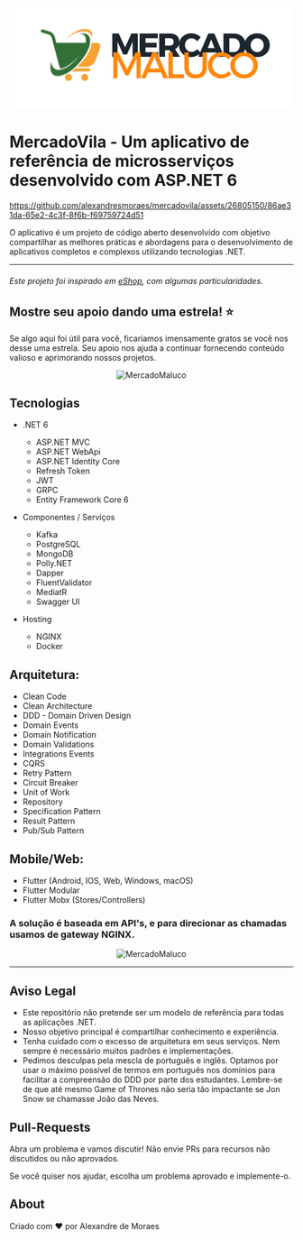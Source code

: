 <p align="center">
    <img alt="logo" src="https://github.com/alexandresmoraes/mercadovila/blob/master/assets/logo.png?raw=true" />    
</p>

# MercadoVila - Um aplicativo de referência de microsserviços desenvolvido com ASP.NET 6


https://github.com/alexandresmoraes/mercadovila/assets/26805150/86ae31da-65e2-4c3f-8f6b-f69759724d51


O aplicativo é um projeto de código aberto desenvolvido com objetivo compartilhar as melhores práticas e abordagens para o desenvolvimento de aplicativos completos e complexos utilizando tecnologias .NET.

---

###### Este projeto foi inspirado em [eShop](https://github.com/dotnet/eShop), com algumas particularidades.

## Mostre seu apoio dando uma estrela! :star:

Se algo aqui foi útil para você, ficaríamos imensamente gratos se você nos desse uma estrela. Seu apoio nos ajuda a continuar fornecendo conteúdo valioso e aprimorando nossos projetos.

<p align="center">
    <img alt="MercadoMaluco" src="https://github.com/alexandresmoraes/vilasesmo/raw/master/assets/arch_vilasesmo.png?raw=true" />
</p>

## Tecnologias

- .NET 6

  - ASP.NET MVC
  - ASP.NET WebApi
  - ASP.NET Identity Core
  - Refresh Token
  - JWT
  - GRPC
  - Entity Framework Core 6

- Componentes / Serviços

  - Kafka
  - PostgreSQL
  - MongoDB
  - Polly.NET
  - Dapper
  - FluentValidator
  - MediatR
  - Swagger UI

- Hosting
  - NGINX
  - Docker

## Arquitetura:

- Clean Code
- Clean Architecture
- DDD - Domain Driven Design
- Domain Events
- Domain Notification
- Domain Validations
- Integrations Events
- CQRS
- Retry Pattern
- Circuit Breaker
- Unit of Work
- Repository
- Specification Pattern
- Result Pattern
- Pub/Sub Pattern

## Mobile/Web:

- Flutter (Android, IOS, Web, Windows, macOS)
- Flutter Modular
- Flutter Mobx (Stores/Controllers)

### A solução é baseada em API's, e para direcionar as chamadas usamos de gateway NGINX.

<p align="center">
    <img alt="MercadoMaluco" src="https://github.com/alexandresmoraes/vilasesmo/raw/master/assets/arch_vilasesmo.png?raw=true" />
</p>

---

## Aviso Legal

- Este repositório não pretende ser um modelo de referência para todas as aplicações .NET.
- Nosso objetivo principal é compartilhar conhecimento e experiência.
- Tenha cuidado com o excesso de arquitetura em seus serviços. Nem sempre é necessário muitos padrões e implementações.
- Pedimos desculpas pela mescla de português e inglês. Optamos por usar o máximo possível de termos em português nos domínios para facilitar a compreensão do DDD por parte dos estudantes. Lembre-se de que até mesmo Game of Thrones não seria tão impactante se Jon Snow se chamasse João das Neves.

## Pull-Requests

Abra um problema e vamos discutir! Não envie PRs para recursos não discutidos ou não aprovados.

Se você quiser nos ajudar, escolha um problema aprovado e implemente-o.

## About

Criado com :heart: por Alexandre de Moraes
